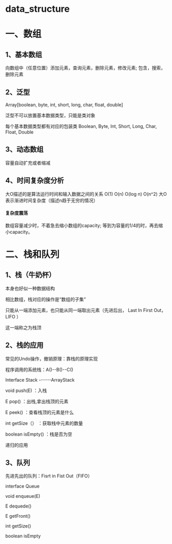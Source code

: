 # data_structure

# 一、数组

## 1、基本数组

向数组中（任意位置）添加元素，查询元素，删除元素，修改元素;
包含，搜索，删除元素

## 2、泛型
Array[boolean, byte, int, short, long, char, float, double]

泛型不可以放置基本数据类型，只能是类对象

每个基本数据类型都有对应的包装类
Boolean, Byte, Int, Short, Long, Char, Float, Double

## 3、动态数组
容量自动扩充或者缩减

## 4、时间复杂度分析
大O描述的是算法运行时间和输入数据之间的关系
O(1) O(n) O(log n) O(n^2)
大O 表示渐进时间复杂度（描述n趋于无穷的情况）

#### 复杂度震荡
数组容量减少时，不着急去缩小数组的capacity;
等到为容量的1/4的时，再去缩小capacity。



# 二、栈和队列

## 1、栈（牛奶杯）
本身也好似一种数据结构

相比数组，栈对应的操作是“数组的子集”

只能从一端添加元素，也只能从同一端取出元素（先进后出， Last In First Out，LIFO ）

这一端称之为栈顶

## 2、栈的应用
常见的Undo操作，撤销原理：靠栈的原理实现 

程序调用的系统栈：A()--B()--C()

Interface Stack<E> ------ArrayStack<E>

void push(E) ：入栈

E pop() ：出栈,拿出栈顶的元素

E peek() ：查看栈顶的元素是什么

int getSize（） ：获取栈中元素的数量

boolean isEmpty() ：栈是否为空

递归的应用

## 3、队列
先进先出的队列：Fisrt in Fist Out（FIFO）

interface Queue<E> 

void enqueue(E)  

E dequede()

E getFront()

int getSize()

boolean isEmpty
